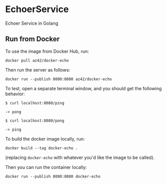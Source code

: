 # EchoerService
Echoer Service in Golang

## Run from Docker

To use the image from Docker Hub, run:

```
docker pull az42/docker-echo
```

Then run the server as follows:

```
docker run --publish 8080:8080 az42/docker-echo
```

To test, open a separate terminal window, and you should get the following behavior:

```
$ curl localhost:8080/ping

-> pong

$ curl localhost:8080/pong

-> ping
```


To build the docker image locally, run:

```
docker build --tag docker-echo .
```

(replacing `docker-echo` with whatever you'd like the image to be called).

Then you can run the container locally:

```
docker run --publish 8080:8080 docker-echo
```


